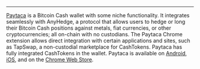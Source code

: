 ---
[Paytaca](https://www.paytaca.com/) is a Bitcoin Cash wallet with some niche functionality. It integrates seamlessly with AnyHedge, a protocol that allows users to hedge or long their Bitcoin Cash positions against metals, fiat currencies, or other cryptocurrencies; all on-chain with no custodians. The Paytaca Chrome extension allows direct integration with certain applications and sites, such as TapSwap, a non-custodial marketplace for CashTokens. Paytaca has fully integrated CashTokens in the wallet. Paytaca is available on [Android](https://play.google.com/store/apps/details?id=com.paytaca.app&pcampaignid=pcampaignidMKT-Other-global-all-co-prtnr-py-PartBadge-Mar2515-), [iOS](https://apps.apple.com/app/paytaca/id1451795432), and on the [Chrome Web Store](https://chrome.google.com/webstore/detail/paytaca/pakphhpnneopheifihmjcjnbdbhaaiaa).